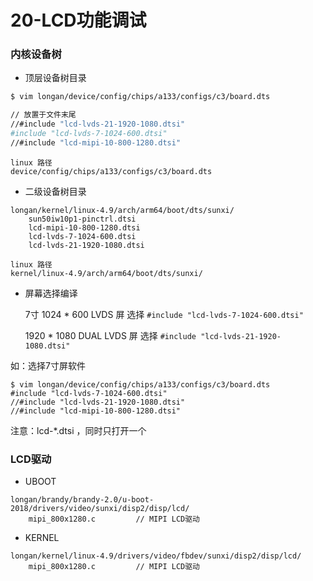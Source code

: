# 20-LCD功能调试



### 内核设备树

* 顶层设备树目录

```bash
$ vim longan/device/config/chips/a133/configs/c3/board.dts

// 放置于文件末尾
//#include "lcd-lvds-21-1920-1080.dtsi"
#include "lcd-lvds-7-1024-600.dtsi"
//#include "lcd-mipi-10-800-1280.dtsi"
```

```
linux 路径
device/config/chips/a133/configs/c3/board.dts
```



* 二级设备树目录

```
longan/kernel/linux-4.9/arch/arm64/boot/dts/sunxi/
	sun50iw10p1-pinctrl.dtsi
	lcd-mipi-10-800-1280.dtsi
	lcd-lvds-7-1024-600.dtsi
	lcd-lvds-21-1920-1080.dtsi
```

```
linux 路径
kernel/linux-4.9/arch/arm64/boot/dts/sunxi/
```



* 屏幕选择编译

  7寸 1024 * 600 LVDS 屏 选择 `#include "lcd-lvds-7-1024-600.dtsi"`

  1920 * 1080 DUAL LVDS 屏 选择 `#include "lcd-lvds-21-1920-1080.dtsi"`

如：选择7寸屏软件

```shell
$ vim longan/device/config/chips/a133/configs/c3/board.dts
#include "lcd-lvds-7-1024-600.dtsi"
//#include "lcd-lvds-21-1920-1080.dtsi"
//#include "lcd-mipi-10-800-1280.dtsi"
```

注意：lcd-*.dtsi ，同时只打开一个



### LCD驱动

* UBOOT

```
longan/brandy/brandy-2.0/u-boot-2018/drivers/video/sunxi/disp2/disp/lcd/
	mipi_800x1280.c			// MIPI LCD驱动
```

* KERNEL

```
longan/kernel/linux-4.9/drivers/video/fbdev/sunxi/disp2/disp/lcd/
	mipi_800x1280.c			// MIPI LCD驱动
```




